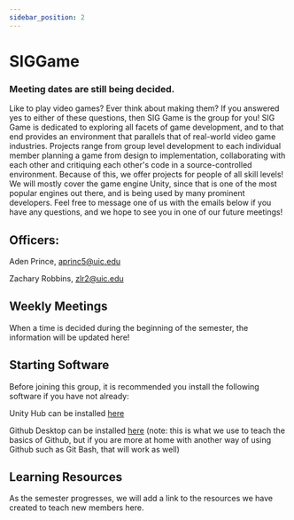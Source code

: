 ```yaml
---
sidebar_position: 2
---
```


# SIGGame
### Meeting dates are still being decided.

Like to play video games? Ever think about making them? If you answered yes to either of these questions, then SIG Game is the group for you! SIG Game is dedicated to exploring all facets of game development, and to that end provides an environment that parallels that of real-world video game industries. Projects range from group level development to each individual member planning a game from design to implementation, collaborating with each other and critiquing each other's code in a source-controlled environment. Because of this, we offer projects for people of all skill levels! We will mostly cover the game engine Unity, since that is one of the most popular engines out there, and is being used by many prominent developers. Feel free to message one of us with the emails below if you have any questions, and we hope to see you in one of our future meetings!

## Officers:
Aden Prince, aprinc5@uic.edu

Zachary Robbins, zlr2@uic.edu

## Weekly Meetings
When a time is decided during the beginning of the semester, the information will be updated here!

## Starting Software
Before joining this group, it is recommended you install the following software if you have not already:

Unity Hub can be installed [here](https://unity3d.com/get-unity/download)

Github Desktop can be installed [here](https://unity3d.com/get-unity/download) (note: this is what we use to teach the basics of Github, but if you are more at home with another way of using Github such as Git Bash, that will work as well)

## Learning Resources
As the semester progresses, we will add a link to the resources we have created to teach new members here.
